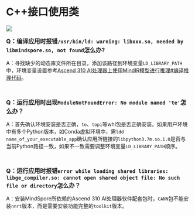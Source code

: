 # C++接口使用类

<a href="https://gitee.com/mindspore/docs/blob/master/docs/faq/source_zh_cn/mindspore_cpp_library.md" target="_blank"><img src="https://gitee.com/mindspore/docs/raw/master/resource/_static/logo_source.png"></a>

<font size=3>**Q：编译应用时报错`/usr/bin/ld: warning: libxxx.so, needed by libmindspore.so, not found`怎么办?**</font>

A：寻找缺少的动态库文件所在目录，添加该路径到环境变量`LD_LIBRARY_PATH`中，环境变量设置参考[Ascend 310 AI处理器上使用MindIR模型进行推理#编译推理代码](https://www.mindspore.cn/tutorial/inference/zh-CN/master/multi_platform_inference_ascend_310_mindir.html#id6)。

<br/>

<font size=3>**Q：运行应用时出现`ModuleNotFoundError: No module named 'te'`怎么办？**</font>

A：首先确认环境安装是否正确，`te`、`topi`等whl包是否正确安装。如果用户环境中有多个Python版本，如Conda虚拟环境中，需`ldd name_of_your_executable_app`确认应用所链接的`libpython3.7m.so.1.0`是否与当前Python路径一致，如果不一致需要调整环境变量`LD_LIBRARY_PATH`顺序。

<br/>

<font size=3>**Q：运行应用时报错`error while loading shared libraries: libge_compiler.so: cannot open shared object file: No such file or directory`怎么办？**</font>

A：安装MindSpore所依赖的Ascend 310 AI处理器软件配套包时，`CANN`包不能安装`nnrt`版本，而是需要安装功能完整的`toolkit`版本。